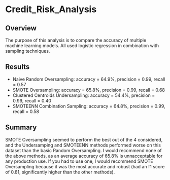 # Credit_Risk_Analysis

## Overview
The purpose of this analysis is to compare the accuracy of multiple machine learning models. All used logistic regression in combination with sampling techniques.

## Results
- Naive Random Oversampling: accuracy = 64.9%, precision = 0.99, recall = 0.57
- SMOTE Oversampling: accuracy = 65.8%, precision = 0.99, recall = 0.68
- Clustered Centroids Undersampling: accuracy = 54.4%, precision = 0.99, recall = 0.40
- SMOTEENN Combination Sampling: accuracy = 64.8%, precision = 0.99, recall = 0.58

## Summary
SMOTE Oversampling seemed to perform the best out of the 4 considered, and the Undersamping and SMOTEENN methods performed worse on this dataset than the basic Random Oversampling. I would recommend none of the above methods, as an average accuracy of 65.8% is unnacceptable for any production use. If you had to use one, I would recommend SMOTE Oversampling because it was the most accurate and robust (had an f1 score of 0.81, significantly higher than the other methods). 
